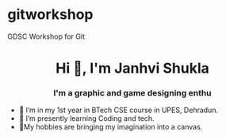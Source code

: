 # gitworkshop
GDSC Workshop for Git 
<h1 align="center">Hi 👋, I'm Janhvi Shukla</h1>
<h3 align="center">I'm a graphic and game designing enthu</h3>

- 🔭 I’m in my 1st year in BTech CSE course in UPES, Dehradun.
- 🌱 I’m presently learning  Coding and tech.
- 💬My hobbies are bringing my imagination into a canvas.


